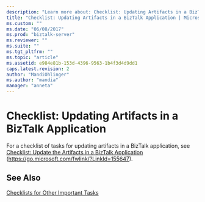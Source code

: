 ```yaml
---
description: "Learn more about: Checklist: Updating Artifacts in a BizTalk Application"
title: "Checklist: Updating Artifacts in a BizTalk Application | Microsoft Docs"
ms.custom: ""
ms.date: "06/08/2017"
ms.prod: "biztalk-server"
ms.reviewer: ""
ms.suite: ""
ms.tgt_pltfrm: ""
ms.topic: "article"
ms.assetid: e984e81b-153d-4396-9563-1b4f3d4d9dd1
caps.latest.revision: 2
author: "MandiOhlinger"
ms.author: "mandia"
manager: "anneta"
---
```

# Checklist: Updating Artifacts in a BizTalk Application
For a checklist of tasks for updating artifacts in a BizTalk application, see [Checklist: Update the Artifacts in a BizTalk Application](../core/checklist-update-the-artifacts-in-a-biztalk-application.md) (https://go.microsoft.com/fwlink/?LinkId=155647).

## See Also
 [Checklists for Other Important Tasks](../technical-guides/checklists-for-other-important-tasks.md)
